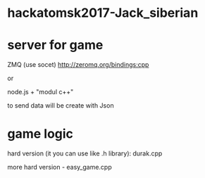 # hackatomsk2017-Jack_siberian

# server for game 
  ZMQ (use socet) http://zeromq.org/bindings:cpp 
  
or

  node.js + "modul c++"

to send data will be create with Json

# game logic

hard version (it you can use like .h library): durak.cpp

more hard version - easy_game.cpp




